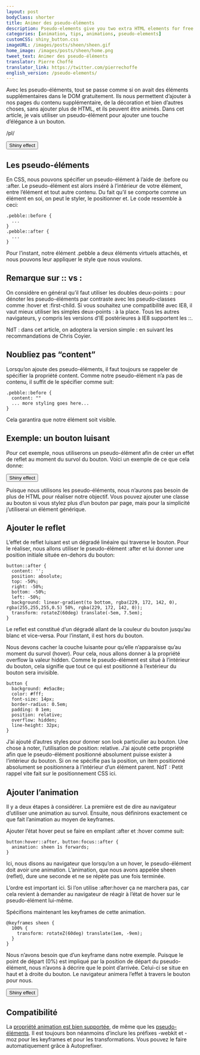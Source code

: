 ```yaml
---
layout: post
bodyClass: shorter
title: Animer des pseudo-éléments
description: Pseudo-elements give you two extra HTML elements for free! Here's how to animate them on hover. Use them wisely.
categories: [animation, tips, animations, pseudo-elements]
customCSS: shiny_button.css
imageURL: /images/posts/sheen/sheen.gif
home_image: /images/posts/sheen/home.png
tweet_text: Animer des pseudo-éléments
translator: Pierre Choffé
translator_link: https://twitter.com/pierrechoffe
english_version: /pseudo-elements/
---
```


Avec les pseudo-éléments, tout se passe comme si on avait des éléments supplémentaires dans le DOM gratuitement. Ils nous permettent d’ajouter à nos pages du contenu supplémentaire, de la décoration et bien d’autres choses, sans ajouter plus de HTML, et ils peuvent être animés. Dans cet article, je vais utiliser un pseudo-élément pour ajouter une touche d’élégance à un bouton.

/pl/

<section class="shiny demo-container tap-to-activate">
  <button>Shiny effect</button>
</section>

## Les pseudo-éléments

En CSS, nous pouvons spécifier un pseudo-élément à l’aide de :before ou :after. Le pseudo-élément est alors inséré à l’intérieur de votre élément, entre l’élément et tout autre contenu. Du fait qu’il se comporte comme un élément en soi, on peut le styler, le positionner et. Le code ressemble à ceci:


```
.pebble::before {
  ...
}
.pebble::after {
  ...
}
```

Pour l’instant, notre élément .pebble a deux éléments virtuels attachés, et nous pouvons leur appliquer le style que nous voulons.

## Remarque sur :: vs :

On considère en général qu’il faut utiliser les doubles deux-points :: pour dénoter les pseudo-éléments par contraste avec les pseudo-classes comme :hover et :first-child. Si vous souhaitez une compatibilité avec IE8, il vaut mieux utiliser les simples deux-points : à la place. Tous les autres navigateurs, y compris les versions d’IE postérieures à IE8 supportent les ::.

NdT : dans cet article, on adoptera la version simple : en suivant les recommandations de Chris Coyier.

## Noubliez pas “content”

Lorsqu’on ajoute des pseudo-éléments, il faut toujours se rappeler de spécifier la propriété content. Comme notre pseudo-élément n’a pas de contenu, il suffit de le spécifier comme suit:


```
.pebble::before {
  content: ""
  ... more styling goes here...
}
```

Cela garantira que notre élément soit visible.

## Exemple: un bouton luisant

Pour cet exemple, nous utiliserons un pseudo-élément afin de créer un effet de reflet au moment du survol du bouton. Voici un exemple de ce que cela donne:

<section class="shiny demo-container tap-to-activate">
  <button>Shiny effect</button>
</section>

Puisque nous utilisons les pseudo-éléments, nous n’aurons pas besoin de plus de HTML pour réaliser notre objectif. Vous pouvez ajouter une classe au bouton si vous stylez plus d’un bouton par page, mais pour la simplicité j’utiliserai un élément générique.

## Ajouter le reflet

L’effet de reflet luisant est un dégradé linéaire qui traverse le bouton. Pour le réaliser, nous allons utiliser le pseudo-élément :after et lui donner une position initiale située en-dehors du bouton:

```
button::after {
  content: '';
  position: absolute;
  top: -50%;
  right: -50%;
  bottom: -50%;
  left: -50%;
  background: linear-gradient(to bottom, rgba(229, 172, 142, 0), rgba(255,255,255,0.5) 50%, rgba(229, 172, 142, 0));
  transform: rotateZ(60deg) translate(-5em, 7.5em);
}
```

Le reflet est constitué d’un dégradé allant de la couleur du bouton jusqu’au blanc et vice-versa. Pour l’instant, il est hors du bouton.

Nous devons cacher la couche luisante pour qu’elle n’apparaisse qu’au moment du survol (hover). Pour cela, nous allons donner à la propriété overflow la valeur hidden. Comme le pseudo-élément est situé à l’intérieur du bouton, cela signifie que tout ce qui est positionné à l’extérieur du bouton sera invisible.


```
button {
  background: #e5ac8e;
  color: #fff;
  font-size: 14px;
  border-radius: 0.5em;
  padding: 0 1em;
  position: relative;
  overflow: hidden;
  line-height: 32px;
}
```

J’ai ajouté d’autres styles pour donner son look particulier au bouton. Une chose à noter, l’utilisation de position: relative. J’ai ajouté cette propriété afin que le pseudo-élément positionné absolument puisse exister à l’intérieur du bouton. Si on ne spécifie pas la position, un item positionné absolument se positionnera à l’intérieur d’un élément parent.  NdT : Petit rappel vite fait sur le positionnement CSS ici.

## Ajouter l’animation

Il y a deux étapes à considérer. La première est de dire au navigateur d’utiliser une animation au survol. Ensuite, nous définirons exactement ce que fait l’animation au moyen de keyframes.

Ajouter l’état hover peut se faire en empilant :after et :hover comme suit:


```
button:hover::after, button:focus::after {
  animation: sheen 1s forwards;
}
```

Ici, nous disons au navigateur que lorsqu’on a un hover, le pseudo-élément doit avoir une animation. L’animation, que nous avons appelée sheen (reflet), dure une seconde et ne se répète pas une fois terminée.

L’ordre est important ici. Si l’on utilise :after:hover ça ne marchera pas, car cela revient à demander au navigateur de réagir à l’état de hover sur le pseudo-élément lui-même.

Spécifions maintenant les keyframes de cette animation.


```
@keyframes sheen {
  100% {
    transform: rotateZ(60deg) translate(1em, -9em);
  }
}
```

Nous n’avons besoin que d’un keyframe dans notre exemple. Puisque le point de départ (0%) est impliqué par la position de départ du pseudo-élément, nous n’avons à décrire que le point d’arrivée. Celui-ci se situe en haut et à droite du bouton. Le navigateur animera l’effet à travers le bouton pour nous.


<section class="shiny demo-container tap-to-activate">
  <button>Shiny effect</button>
</section>

## Compatibilité

La [propriété animation est bien supportée](http://caniuse.com/#feat=css-animation), de même que les [pseudo-éléments](http://caniuse.com/#feat=css-gencontent). Il est toujours bon néanmoins d’inclure les préfixes -webkit et -moz pour les keyframes et pour les transformations. Vous pouvez le faire automatiquement grâce à Autoprefixer.



